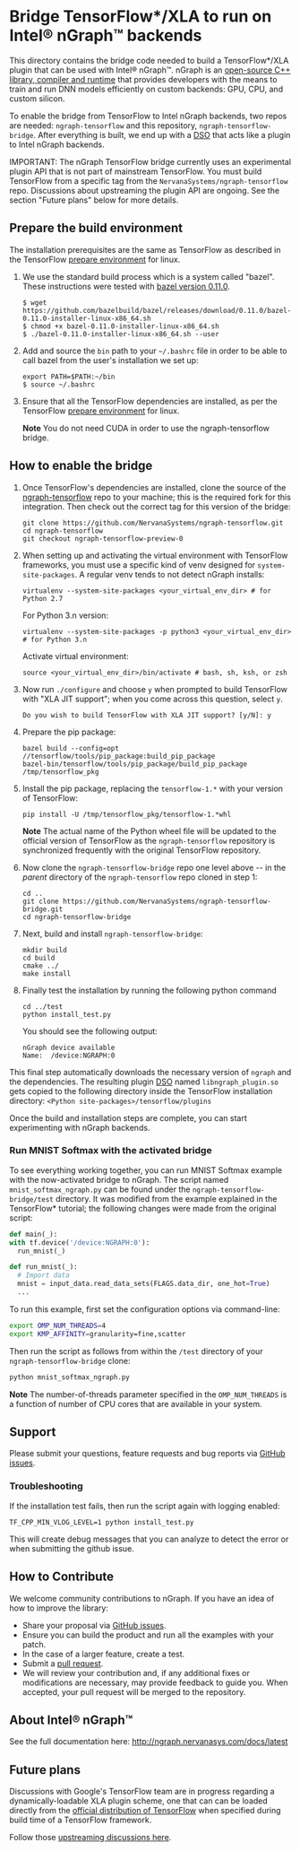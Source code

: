 # Bridge TensorFlow*/XLA to run on Intel® nGraph™ backends

This directory contains the bridge code needed to build a TensorFlow*/XLA 
plugin that can be used with Intel® nGraph™. nGraph is an [open-source C++ 
library, compiler and runtime] that provides developers with the means to 
train and run DNN models efficiently on custom backends: GPU, CPU, and custom 
silicon.

To enable the bridge from TensorFlow to Intel nGraph backends, two repos are 
needed: `ngraph-tensorflow` and this repository, `ngraph-tensorflow-bridge`. After 
everything is built, we end up with a [DSO] that acts like a plugin to Intel 
nGraph backends.

IMPORTANT: The nGraph TensorFlow bridge currently uses an experimental plugin
API that is not part of mainstream TensorFlow. You must build TensorFlow from
a specific tag from the `NervanaSystems/ngraph-tensorflow` repo. Discussions
about upstreaming the plugin API are ongoing. See the section "Future plans"
below for more details.

## Prepare the build environment

The installation prerequisites are the same as TensorFlow as described in the 
TensorFlow [prepare environment] for linux.

1. We use the standard build process which is a system called "bazel". These 
   instructions were tested with [bazel version 0.11.0]. 

   ```
   $ wget https://github.com/bazelbuild/bazel/releases/download/0.11.0/bazel-0.11.0-installer-linux-x86_64.sh      
   $ chmod +x bazel-0.11.0-installer-linux-x86_64.sh
   $ ./bazel-0.11.0-installer-linux-x86_64.sh --user
   ```

2. Add and source the ``bin`` path to your ``~/.bashrc`` file in order to be 
   able to call bazel from the user's installation we set up:

   ```  
   export PATH=$PATH:~/bin
   $ source ~/.bashrc   
   ```

3. Ensure that all the TensorFlow dependencies are installed, as per the
   TensorFlow [prepare environment] for linux.

   **Note** You do not need CUDA in order to use the ngraph-tensorflow bridge.


## How to enable the bridge

1. Once TensorFlow's dependencies are installed, clone the source of the 
   [ngraph-tensorflow] repo to your machine; this is the required fork for 
   this integration. Then check out the correct tag for this version of the 
   bridge:

   ```
   git clone https://github.com/NervanaSystems/ngraph-tensorflow.git
   cd ngraph-tensorflow
   git checkout ngraph-tensorflow-preview-0
   ```
2. When setting up and activating the virtual environment with TensorFlow 
   frameworks, you must use a specific kind of venv designed for 
   ``system-site-packages``.  A regular venv tends to not detect nGraph installs:

   ```
   virtualenv --system-site-packages <your_virtual_env_dir> # for Python 2.7
   ```
   For Python 3.n version:
   ```
   virtualenv --system-site-packages -p python3 <your_virtual_env_dir> # for Python 3.n
   ```
   Activate virtual environment:
   ```
   source <your_virtual_env_dir>/bin/activate # bash, sh, ksh, or zsh
   ```

3. Now run `./configure` and choose `y` when prompted to build TensorFlow with 
   "XLA JIT support"; when you come across this question, select `y`.  

    ```
    Do you wish to build TensorFlow with XLA JIT support? [y/N]: y
    ``` 

4. Prepare the pip package:

    ```
    bazel build --config=opt //tensorflow/tools/pip_package:build_pip_package
    bazel-bin/tensorflow/tools/pip_package/build_pip_package /tmp/tensorflow_pkg
    ```

5. Install the pip package, replacing the `tensorflow-1.*` with your 
   version of TensorFlow:

    ```
    pip install -U /tmp/tensorflow_pkg/tensorflow-1.*whl
    ```
   
    **Note** The actual name of the Python wheel file will be updated to the 
    official version of TensorFlow as the `ngraph-tensorflow` repository is 
    synchronized frequently with the original TensorFlow repository.

6. Now clone the `ngraph-tensorflow-bridge` repo one level above -- in the 
  *parent* directory of the `ngraph-tensorflow` repo cloned in step 1:

    ```
    cd ..
    git clone https://github.com/NervanaSystems/ngraph-tensorflow-bridge.git
    cd ngraph-tensorflow-bridge
    ```

7. Next, build and install `ngraph-tensorflow-bridge`:

    ```
    mkdir build
    cd build
    cmake ../
    make install
    ```
8. Finally test the installation by running the following python command
   ```
   cd ../test
   python install_test.py
   ```
   You should see the following output:
   ```
   nGraph device available
   Name:  /device:NGRAPH:0
   ```

This final step automatically downloads the necessary version of `ngraph` and 
the dependencies. The resulting plugin [DSO] named `libngraph_plugin.so` gets 
copied to the following directory inside the TensorFlow installation directory: 
`<Python site-packages>/tensorflow/plugins`

Once the build and installation steps are complete, you can start experimenting 
with nGraph backends. 


### Run MNIST Softmax with the activated bridge 

To see everything working together, you can run MNIST Softmax example with the 
now-activated bridge to nGraph. The script named `mnist_softmax_ngraph.py` 
can be found under the `ngraph-tensorflow-bridge/test` directory. 
It was modified from the example explained in the TensorFlow* tutorial; the 
following changes were made from the original script: 

```python
def main(_):
with tf.device('/device:NGRAPH:0'):
  run_mnist(_)

def run_mnist(_):
  # Import data
  mnist = input_data.read_data_sets(FLAGS.data_dir, one_hot=True)
  ...
```

To run this example, first set the configuration options via command-line:

```bash
export OMP_NUM_THREADS=4
export KMP_AFFINITY=granularity=fine,scatter
```

Then run the script as follows from within the `/test` directory of 
your `ngraph-tensorflow-bridge` clone:

```bash
python mnist_softmax_ngraph.py
```

**Note** The number-of-threads parameter specified in the `OMP_NUM_THREADS` is 
a function of number of CPU cores that are available in your system. 

## Support

Please submit your questions, feature requests and bug reports via [GitHub issues].

### Troubleshooting

If the installation test fails, then run the script again with logging enabled:
```
TF_CPP_MIN_VLOG_LEVEL=1 python install_test.py 
```
This will create debug messages that you can analyze to detect the error or 
when submitting the github issue.


## How to Contribute

We welcome community contributions to nGraph. If you have an idea of how
to improve the library:

* Share your proposal via [GitHub issues].
* Ensure you can build the product and run all the examples with your patch.
* In the case of a larger feature, create a test.
* Submit a [pull request].
* We will review your contribution and, if any additional fixes or
  modifications are necessary, may provide feedback to guide you. When
  accepted, your pull request will be merged to the repository.

## About Intel® nGraph™

See the full documentation here:  http://ngraph.nervanasys.com/docs/latest

## Future plans

Discussions with Google's TensorFlow team are in progress regarding a 
dynamically-loadable XLA plugin scheme, one that can can be loaded 
directly from the [official distribution of TensorFlow] when specified
during build time of a TensorFlow framework.    

Follow those [upstreaming discussions here].


[ngraph-tensorflow]:https://github.com/NervanaSystems/ngraph-tensorflow.git
[building a modified version of TensorFlow]:http://ngraph.nervanasys.com/docs/latest/framework-integration-guides.html#tensorflow 
[official distribution of TensorFlow]:https://github.com/tensorflow/tensorflow.git
[upstreaming discussions here]: https://groups.google.com/d/topic/xla-dev/LZdKcq7goko/discussion
[open-source C++ library, compiler and runtime]: http://ngraph.nervanasys.com/docs/latest/
[DSO]:http://csweb.cs.wfu.edu/~torgerse/Kokua/More_SGI/007-2360-010/sgi_html/ch03.html
[Github issues]: https://github.com/NervanaSystems/ngraph/issues
[pull request]: https://github.com/NervanaSystems/ngraph/pulls
[how to import]: http://ngraph.nervanasys.com/docs/latest/howto/import.html
[ngraph-ecosystem]: doc/sphinx/source/graphics/ngraph-ecosystem.png "nGraph Ecosystem"
[bazel version 0.11.0]: https://github.com/bazelbuild/bazel/releases/tag/0.11.0
[installation guide]: https://www.tensorflow.org/install/install_linux
[prepare environment]: https://www.tensorflow.org/install/install_sources#prepare_environment_for_linux
[installing with Virtualenv]: https://www.tensorflow.org/install/install_linux#installing_with_virtualenv
